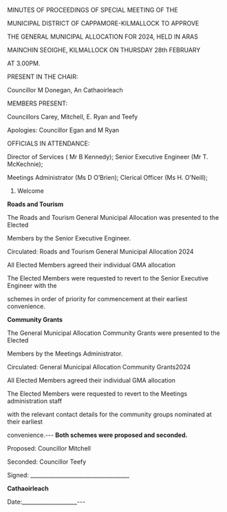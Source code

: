 MINUTES OF PROCEEDINGS OF SPECIAL MEETING OF THE

MUNICIPAL DISTRICT OF CAPPAMORE-KILMALLOCK TO APPROVE

THE GENERAL MUNICIPAL ALLOCATION FOR 2024, HELD IN ARAS

MAINCHIN SEOIGHE, KILMALLOCK ON THURSDAY 28th FEBRUARY

AT 3.00PM.

PRESENT IN THE CHAIR:

Councillor M Donegan, An Cathaoirleach

MEMBERS PRESENT:

Councillors Carey, Mitchell, E. Ryan and Teefy

Apologies: Councillor Egan and M Ryan

OFFICIALS IN ATTENDANCE:

Director of Services ( Mr B Kennedy); Senior Executive Engineer (Mr T. McKechnie);

Meetings Administrator (Ms D O’Brien); Clerical Officer (Ms H. O’Neill);

1. Welcome

**Roads and Tourism**

The Roads and Tourism General Municipal Allocation was presented to the Elected

Members by the Senior Executive Engineer.

Circulated: Roads and Tourism General Municipal Allocation 2024

All Elected Members agreed their individual GMA allocation

The Elected Members were requested to revert to the Senior Executive Engineer with the

schemes in order of priority for commencement at their earliest convenience.

**Community Grants**

The General Municipal Allocation Community Grants were presented to the Elected

Members by the Meetings Administrator.

Circulated: General Municipal Allocation Community Grants2024

All Elected Members agreed their individual GMA allocation

The Elected Members were requested to revert to the Meetings administration staff

with the relevant contact details for the community groups nominated at their earliest

convenience.---
**Both schemes were proposed and seconded.**

Proposed: Councillor Mitchell

Seconded: Councillor Teefy

Signed: \_\_\_\_\_\_\_\_\_\_\_\_\_\_\_\_\_\_\_\_\_\_\_\_\_\_\_\_\_\_\_\_\_\_\_\_

**Cathaoirleach**

Date:\_\_\_\_\_\_\_\_\_\_\_\_\_\_\_\_\_\_\_\_---
